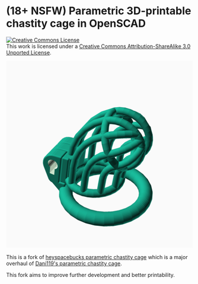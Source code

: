 # (18+ NSFW) Parametric 3D-printable chastity cage in OpenSCAD

<a rel="license" href="http://creativecommons.org/licenses/by-sa/3.0/"><img alt="Creative Commons License" style="border-width:0" src="https://i.creativecommons.org/l/by-sa/3.0/88x31.png" /></a><br />This work is licensed under a <a rel="license" href="http://creativecommons.org/licenses/by-sa/3.0/">Creative Commons Attribution-ShareAlike 3.0 Unported License</a>.

![Cage OpenSCAD render, assembled](main.png)

This is a fork of [heyspacebucks parametric chastity cage](https://github.com/heyspacebuck/parametric-chastity-cage) which is a major overhaul of [Dani119's parametric chastity cage](https://www.thingiverse.com/thing:2764421).

This fork aims to improve further development and better printability.
